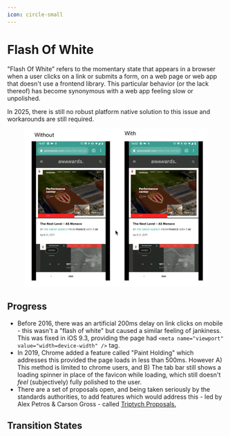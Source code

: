 ```yaml
---
icon: circle-small
---
```


# Flash Of White

"Flash Of White" refers to the momentary state that appears in a browser when a user clicks on a link or submits a form, on a web page or web app that doesn't use a frontend library. This particular behavior (or the lack thereof) has become synonymous with a web app feeling slow or unpolished.&#x20;

In 2025, there is still no robust platform native solution to this issue and workarounds are still required.

<div data-full-width="true"><figure><img src="../../.gitbook/assets/CleanShot 2025-05-20 at 11.15.45.gif" alt=""><figcaption></figcaption></figure></div>

## Progress

* Before 2016, there was an artificial 200ms delay on link clicks on mobile - this wasn't a "flash of white" but caused a similar feeling of jankiness. This was fixed in iOS 9.3, providing the page had `<meta name="viewport" value="width=device-width" />` tag.
* In 2019, Chrome added a feature called "Paint Holding" which addresses this provided the page loads in less than 500ms. However A) This method is limited to chrome users, and B) The tab bar still shows a loading spinner in place of the favicon while loading, which still doesn't _feel_ (subjectively) fully polished to the user.
* There are a set of proposals open, and being taken seriously by the standards authorities, to add features which would address this - led by Alex Petros & Carson Gross - called [Triptych Proposals.](https://alexanderpetros.com/triptych/)





## Transition States
